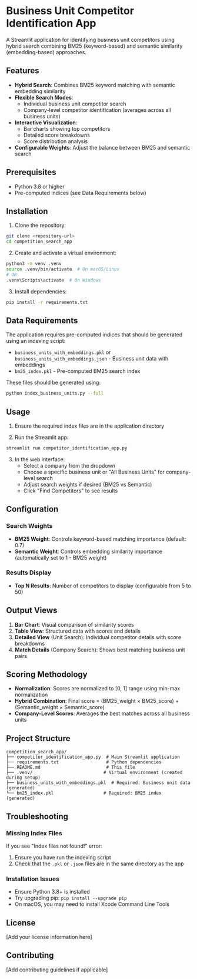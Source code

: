 # Business Unit Competitor Identification App

A Streamlit application for identifying business unit competitors using hybrid search combining BM25 (keyword-based) and semantic similarity (embedding-based) approaches.

## Features

- **Hybrid Search**: Combines BM25 keyword matching with semantic embedding similarity
- **Flexible Search Modes**:
  - Individual business unit competitor search
  - Company-level competitor identification (averages across all business units)
- **Interactive Visualization**: 
  - Bar charts showing top competitors
  - Detailed score breakdowns
  - Score distribution analysis
- **Configurable Weights**: Adjust the balance between BM25 and semantic search

## Prerequisites

- Python 3.8 or higher
- Pre-computed indices (see Data Requirements below)

## Installation

1. Clone the repository:
```bash
git clone <repository-url>
cd competition_search_app
```

2. Create and activate a virtual environment:
```bash
python3 -m venv .venv
source .venv/bin/activate  # On macOS/Linux
# OR
.venv\Scripts\activate  # On Windows
```

3. Install dependencies:
```bash
pip install -r requirements.txt
```

## Data Requirements

The application requires pre-computed indices that should be generated using an indexing script:

- `business_units_with_embeddings.pkl` or `business_units_with_embeddings.json` - Business unit data with embeddings
- `bm25_index.pkl` - Pre-computed BM25 search index

These files should be generated using:
```bash
python index_business_units.py --full
```

## Usage

1. Ensure the required index files are in the application directory

2. Run the Streamlit app:
```bash
streamlit run competitor_identification_app.py
```

3. In the web interface:
   - Select a company from the dropdown
   - Choose a specific business unit or "All Business Units" for company-level search
   - Adjust search weights if desired (BM25 vs Semantic)
   - Click "Find Competitors" to see results

## Configuration

### Search Weights
- **BM25 Weight**: Controls keyword-based matching importance (default: 0.7)
- **Semantic Weight**: Controls embedding similarity importance (automatically set to 1 - BM25 weight)

### Results Display
- **Top N Results**: Number of competitors to display (configurable from 5 to 50)

## Output Views

1. **Bar Chart**: Visual comparison of similarity scores
2. **Table View**: Structured data with scores and details
3. **Detailed View** (Unit Search): Individual competitor details with score breakdowns
4. **Match Details** (Company Search): Shows best matching business unit pairs

## Scoring Methodology

- **Normalization**: Scores are normalized to [0, 1] range using min-max normalization
- **Hybrid Combination**: Final score = (BM25_weight × BM25_score) + (Semantic_weight × Semantic_score)
- **Company-Level Scores**: Averages the best matches across all business units

## Project Structure

```
competition_search_app/
├── competitor_identification_app.py  # Main Streamlit application
├── requirements.txt                  # Python dependencies
├── README.md                         # This file
├── .venv/                           # Virtual environment (created during setup)
├── business_units_with_embeddings.pkl  # Required: Business unit data (generated)
└── bm25_index.pkl                   # Required: BM25 index (generated)
```

## Troubleshooting

### Missing Index Files
If you see "Index files not found!" error:
1. Ensure you have run the indexing script
2. Check that the `.pkl` or `.json` files are in the same directory as the app

### Installation Issues
- Ensure Python 3.8+ is installed
- Try upgrading pip: `pip install --upgrade pip`
- On macOS, you may need to install Xcode Command Line Tools

## License

[Add your license information here]

## Contributing

[Add contributing guidelines if applicable]